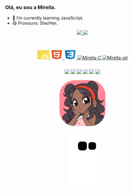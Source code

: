 ### Olá, eu sou a Mirella.


- 🌱 I’m currently learning JavaScript.
- 😄 Pronouns: She/Her.

<div align="center"> 
  <a href="https://github.com/MirellaFernandes">
  <img height="160em" src="https://github-readme-stats.vercel.app/api?username=MirellaFernandes&show_icons=true&theme=synthwave&include_all_commits=true&count_private=true"/>
  <img height="160em" src="https://github-readme-stats.vercel.app/api/top-langs/?username=MirellaFernandes&layout=compact&langs_count=7&theme=synthwave"/>
</div>

##

<div align="center"><br>
  <img alt="Mirella-Js" height="30" width="40" src="https://raw.githubusercontent.com/devicons/devicon/master/icons/javascript/javascript-plain.svg">
  <img alt="Mirella-HTML" height="30" width="40" src="https://raw.githubusercontent.com/devicons/devicon/master/icons/html5/html5-original.svg">
  <img alt="Mirella-CSS" height="30" width="40" src="https://raw.githubusercontent.com/devicons/devicon/master/icons/css3/css3-original.svg">
  <img alt="Mirella-C" height="30" width="40" src="https://cdn.jsdelivr.net/gh/devicons/devicon/icons/c/c-original.svg" />
  <img alt="Mirella-git" height="30" width="40" src="https://cdn.jsdelivr.net/gh/devicons/devicon/icons/git/git-original.svg" />
</div>
  
##


<div align="center">
  <a href="https://www.instagram.com/bwante" target="_blank"><img src="https://img.shields.io/badge/-Instagram-%23E4405F?style=for-the-badge&logo=instagram&logoColor=white" target="_blank"></a>
 <a href="http://discordapp.com/users/949397945306984468" target="_blank"><img src="https://img.shields.io/badge/Discord-7289DA?style=for-the-badge&logo=discord&logoColor=white" target="_blank"></a> 
  <a href="mailto:mirellabiersack@gmail.com"><img src="https://img.shields.io/badge/-Gmail-%23333?style=for-the-badge&logo=gmail&logoColor=white" target="_blank"></a>
  <a href="https://linkedin.com/in/mirella-fernandes" target="_blank"><img src="https://img.shields.io/badge/-LinkedIn-%230077B5?style=for-the-badge&logo=linkedin&logoColor=white" target="_blank"></a>
  <a href="https://codepen.io/mirellafernandes" target="_blank"><img src="https://img.shields.io/badge/Codepen-000000?style=for-the-badge&logo=codepen&logoColor=white" target="_blank"></a>
   <a href="https://mirellafernandes.github.io/devweek.git.github.io/"><img src="https://img.shields.io/badge/Currículo-blueviolet?style=for-the-badge" target="_blank"></a>

  <br>


   <br>
 <img src="./avatar-icon.gif" alt="icon-avatar" height="150" style="border-radius:50px;">
 
  ![Snake animation](https://github.com/MirellaFernandes/MirellaFernandes/blob/output/github-contribution-grid-snake.svg)
 
</div>
